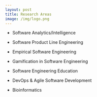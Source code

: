 ```yaml
---
layout: post
title: Research Areas
image: /img/logo.png
---
```


- Software Analytics/Intelligence

- Software Product Line Engineering

- Empirical Software Engineering

- Gamification in Software Engineering

- Software Engineering Education

- DevOps & Agile Software Development

- Bioinformatics
